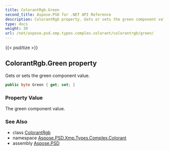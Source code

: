 ```yaml
---
title: ColorantRgb.Green
second_title: Aspose.PSD for .NET API Reference
description: ColorantRgb property. Gets or sets the green component value
type: docs
weight: 30
url: /net/aspose.psd.xmp.types.complex.colorant/colorantrgb/green/
---
```

{{< psd/tize >}}
## ColorantRgb.Green property

Gets or sets the green component value.

```csharp
public byte Green { get; set; }
```

### Property Value

The green component value.

### See Also

* class [ColorantRgb](../)
* namespace [Aspose.PSD.Xmp.Types.Complex.Colorant](../../colorantrgb/)
* assembly [Aspose.PSD](../../../)


